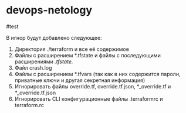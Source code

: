 # devops-netology
#test

В игнор будут добавлено следующее:
1. Директория ./terraform и все её содержимое
2. Файлы с расширением *.tfstate и файлы с последующими расширениями *.tfstate.*
3. Файл crash.log
4. Файлы с расширением *.tfvars (так как в них содержится пароли, приватные ключи и другая секретная информация) 
5. Игнорировать файлы override.tf, override.tf.json, *_override.tf и *_override.tf.json
6. Игнорировать CLI конфигурационные файлы .terraformrc и terraform.rc
